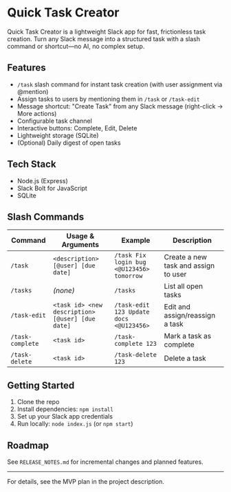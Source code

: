 # Quick Task Creator

Quick Task Creator is a lightweight Slack app for fast, frictionless task creation. Turn any Slack message into a structured task with a slash command or shortcut—no AI, no complex setup.

## Features

- `/task` slash command for instant task creation (with user assignment via @mention)
- Assign tasks to users by mentioning them in `/task` or `/task-edit`
- Message shortcut: "Create Task" from any Slack message (right-click → More actions)
- Configurable task channel
- Interactive buttons: Complete, Edit, Delete
- Lightweight storage (SQLite)
- (Optional) Daily digest of open tasks

## Tech Stack

- Node.js (Express)
- Slack Bolt for JavaScript
- SQLite

## Slash Commands

| Command          | Usage & Arguments                                | Example                                   | Description                          |
| ---------------- | ------------------------------------------------ | ----------------------------------------- | ------------------------------------ |
| `/task`          | `<description> [@user] [due date]`               | `/task Fix login bug <@U123456> tomorrow` | Create a new task and assign to user |
| `/tasks`         | _(none)_                                         | `/tasks`                                  | List all open tasks                  |
| `/task-edit`     | `<task id> <new description> [@user] [due date]` | `/task-edit 123 Update docs <@U123456>`   | Edit and assign/reassign a task      |
| `/task-complete` | `<task id>`                                      | `/task-complete 123`                      | Mark a task as complete              |
| `/task-delete`   | `<task id>`                                      | `/task-delete 123`                        | Delete a task                        |

## Getting Started

1. Clone the repo
2. Install dependencies: `npm install`
3. Set up your Slack app credentials
4. Run locally: `node index.js` (or `npm start`)

## Roadmap

See `RELEASE_NOTES.md` for incremental changes and planned features.

---

For details, see the MVP plan in the project description.
